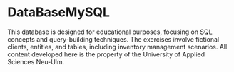 # DataBaseMySQL
This database is designed for educational purposes, focusing on SQL concepts and query-building techniques. The exercises involve fictional clients, entities, and tables, including inventory management scenarios. All content developed here is the property of the University of Applied Sciences Neu-Ulm.
